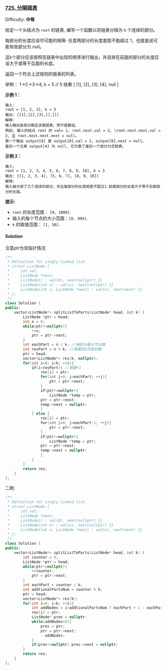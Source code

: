 ### [725\. 分隔链表](https://leetcode-cn.com/problems/split-linked-list-in-parts/)

Difficulty: **中等**


给定一个头结点为 `root` 的链表, 编写一个函数以将链表分隔为 `k` 个连续的部分。

每部分的长度应该尽可能的相等: 任意两部分的长度差距不能超过 1，也就是说可能有些部分为 null。

这k个部分应该按照在链表中出现的顺序进行输出，并且排在前面的部分的长度应该大于或等于后面的长度。

返回一个符合上述规则的链表的列表。

举例： 1->2->3->4, k = 5 // 5 结果 [ [1], [2], [3], [4], null ]

**示例 1：**

```
输入: 
root = [1, 2, 3], k = 5
输出: [[1],[2],[3],[],[]]
解释:
输入输出各部分都应该是链表，而不是数组。
例如, 输入的结点 root 的 val= 1, root.next.val = 2, \root.next.next.val = 3, 且 root.next.next.next = null。
第一个输出 output[0] 是 output[0].val = 1, output[0].next = null。
最后一个元素 output[4] 为 null, 它代表了最后一个部分为空链表。
```

**示例 2：**

```
输入: 
root = [1, 2, 3, 4, 5, 6, 7, 8, 9, 10], k = 3
输出: [[1, 2, 3, 4], [5, 6, 7], [8, 9, 10]]
解释:
输入被分成了几个连续的部分，并且每部分的长度相差不超过1.前面部分的长度大于等于后面部分的长度。
```

**提示:**

*   `root` 的长度范围： `[0, 1000]`.
*   输入的每个节点的大小范围：`[0, 999]`.
*   `k` 的取值范围： `[1, 50]`.


#### Solution

注意$ptr$为空指针情况

```cpp
​/**
 * Definition for singly-linked list.
 * struct ListNode {
 *     int val;
 *     ListNode *next;
 *     ListNode() : val(0), next(nullptr) {}
 *     ListNode(int x) : val(x), next(nullptr) {}
 *     ListNode(int x, ListNode *next) : val(x), next(next) {}
 * };
 */
class Solution {
public:
    vector<ListNode*> splitListToParts(ListNode* head, int k) {
        ListNode *ptr = head;
        int n = 0;
        while(ptr!=nullptr){
            ++n;
            ptr = ptr->next;
        }
        int eachPart = n / k; //每部分最少节点数
        int resPart = n % k; //需要加1的部份数
        ptr = head;
        vector<ListNode*> res(k, nullptr);
        for(int i=0; i<k; ++i){
            if(i<resPart){ //需要+1
                res[i] = ptr;
                for(int j=0; j<eachPart; ++j){
                    ptr = ptr->next;
                }
                if(ptr!=nullptr){
                    ListNode *temp = ptr;
                ptr = ptr->next;
                temp->next = nullptr;
                }
            } else {
                res[i] = ptr;
                for(int j=0; j<eachPart-1; ++j){
                    ptr = ptr->next;
                }
                if(ptr!=nullptr){
                    ListNode *temp = ptr;
                ptr = ptr->next;
                temp->next = nullptr;
                }
            }
        }
        return res;
    }
};
```


二刷:  
```cpp
/**
 * Definition for singly-linked list.
 * struct ListNode {
 *     int val;
 *     ListNode *next;
 *     ListNode() : val(0), next(nullptr) {}
 *     ListNode(int x) : val(x), next(nullptr) {}
 *     ListNode(int x, ListNode *next) : val(x), next(next) {}
 * };
 */
class Solution {
public:
    vector<ListNode*> splitListToParts(ListNode* head, int k) {
        int counter = 0;
        ListNode *ptr = head;
        while(ptr!=nullptr){
            ++counter;
            ptr = ptr->next;
        }
        int eachPart = counter / k;
        int addtionalPartsNum = counter % k;
        ptr = head;
        vector<ListNode*> res(k);
        for(int i=0; i<k; ++i){
            int addNodes = i<addtionalPartsNum ? eachPart + 1 : eachPart;
            res[i] = ptr;
            ListNode* prev = nullptr;
            while(addNodes>0){
                prev = ptr;
                ptr = ptr->next;
                --addNodes;
            }
            if(prev!=nullptr) prev->next = nullptr;
        }
        return res;
    }
};
```
